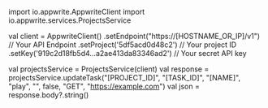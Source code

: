 import io.appwrite.AppwriteClient
import io.appwrite.services.ProjectsService

val client = AppwriteClient()
  .setEndpoint("https://[HOSTNAME_OR_IP]/v1") // Your API Endpoint
  .setProject('5df5acd0d48c2') // Your project ID
  .setKey('919c2d18fb5d4...a2ae413da83346ad2') // Your secret API key

val projectsService = ProjectsService(client)
val response = projectsService.updateTask("[PROJECT_ID]", "[TASK_ID]", "[NAME]", "play", "", false, "GET", "https://example.com")
val json = response.body?.string()